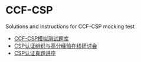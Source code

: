 # CCF-CSP

Solutions and  instructions for CCF-CSP mocking test

* [CCF-CSP模拟测试题库](http://118.190.20.162/home.html)
* [CSP认证组织与高分经验在线研讨会](https://dl.ccf.org.cn/albumList/getMeetingDetail4930818217035776)
* [CSP认证真题讲座](https://dl.ccf.org.cn/albumList/getMeetingDetail4995974849611776)
